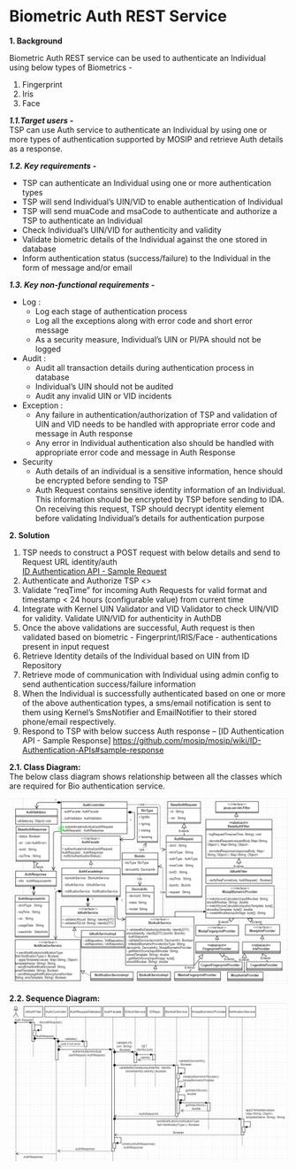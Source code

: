 # Biometric Auth REST Service


**1. Background**


Biometric Auth REST service can be used to authenticate an Individual using below types of Biometrics - 
1.	Fingerprint
2.	Iris
3.	Face


***1.1.Target users -***  
TSP can use Auth service to authenticate an Individual by using one or more types of authentication supported by MOSIP and retrieve Auth details as a response.


 ***1.2. Key requirements -***   
-	TSP can authenticate an Individual using one or more authentication types
-	TSP will send Individual’s UIN/VID to enable authentication of Individual
-	TSP will send muaCode and msaCode to authenticate and authorize a TSP to authenticate an Individual
-	Check Individual’s UIN/VID for authenticity and validity
-	Validate biometric details of the Individual against the one stored in database
-	Inform authentication status (success/failure) to the Individual in the form of message and/or email


***1.3. Key non-functional requirements -***   
-	Log :
	-	Log each stage of authentication process
	-	Log all the exceptions along with error code and short error message
	-	As a security measure, Individual’s UIN or PI/PA should not be logged
-	Audit :
	-	Audit all transaction details during authentication process in database
	-	Individual’s UIN should not be audited
	-	Audit any invalid UIN or VID incidents
-	Exception :
	-	Any failure in authentication/authorization of TSP and validation of UIN and VID needs to be handled with appropriate error code and message in Auth response
	-	Any error in Individual authentication also should be handled with appropriate error code and message in Auth Response 
-	Security
	-	Auth details of an individual is a sensitive information, hence should be encrypted before sending to TSP
	-	Auth Request contains sensitive identity information of an Individual. This information should be encrypted by TSP before sending to IDA. On receiving this request, TSP should decrypt identity element before validating Individual’s details for authentication purpose 


**2. Solution**   
1.	TSP needs to construct a POST request with below details and send to Request URL identity/auth    
[ID Authentication API - Sample Request](https://github.com/mosip/mosip/wiki/ID-Authentication-APIs#sample-request)
2.	Authenticate and Authorize TSP <<TBD>>
3.	Validate “reqTime” for incoming Auth Requests for valid format and timestamp < 24 hours (configurable value) from current time
4.	Integrate with Kernel UIN Validator and VID Validator to check UIN/VID for validity. Validate UIN/VID for authenticity in AuthDB
5.	Once the above validations are successful, Auth request is then validated based on biometric - Fingerprint/IRIS/Face - authentications present in input request
6.	Retrieve Identity details of the Individual based on UIN from ID Repository
7.	Retrieve mode of communication with Individual using admin config to send authentication success/failure information
8.	When the Individual is successfully authenticated based on one or more of the above authentication types, a sms/email notification is sent to them using Kernel’s SmsNotifier and EmailNotifier to their stored phone/email respectively.
9.	Respond to TSP with below success Auth response – 
[ID Authentication API - Sample Response] https://github.com/mosip/mosip/wiki/ID-Authentication-APIs#sample-response


**2.1. Class Diagram:**   
The below class diagram shows relationship between all the classes which are required for Bio authentication service.

![Bio Auth Class Diagram](_images/Bio_Auth_Class_Diagram.PNG)

**2.2. Sequence Diagram:**   
![Bio Auth Sequence Diagram](_images/Bio_Auth_Sequence_Diagram.PNG)
